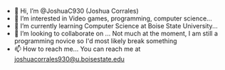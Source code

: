 - 👋 Hi, I’m @JoshuaC930 (Joshua Corrales)
- 👀 I’m interested in Video games, programming, computer science...
- 🌱 I’m currently learning Computer Science at Boise State University...
- 💞️ I’m looking to collaborate on ... Not much at the moment, I am still a programming novice so I'd most likely break something
- 📫 How to reach me... You can reach me at joshuacorrales930@u.boisestate.edu

<!---
JoshuaC930/JoshuaC930 is a ✨ special ✨ repository because its `README.md` (this file) appears on your GitHub profile.
You can click the Preview link to take a look at your changes.
--->

